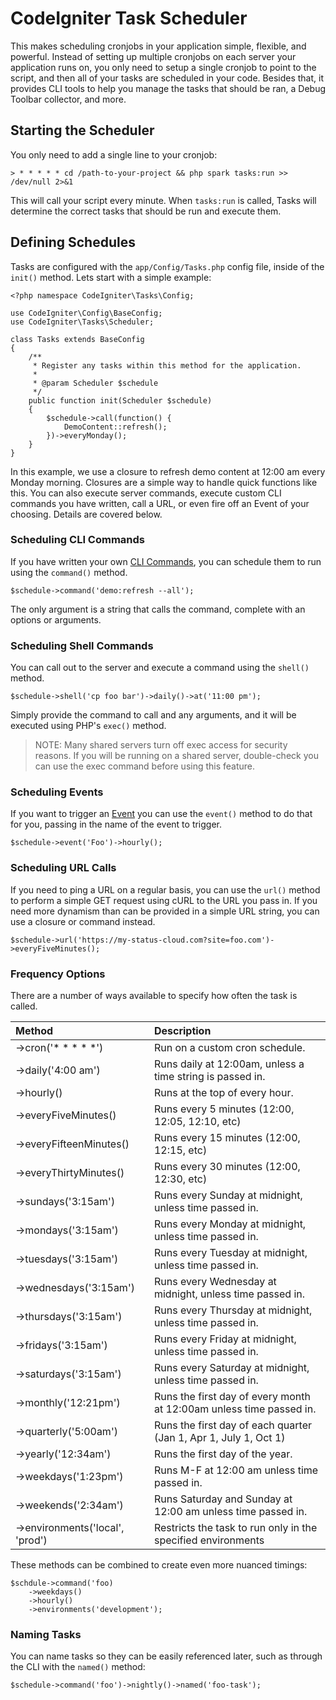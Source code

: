 # CodeIgniter Task Scheduler

This makes scheduling cronjobs in your application simple, flexible, and powerful. Instead of setting up 
multiple cronjobs on each server your application runs on, you only need to setup a single cronjob to 
point to the script, and then all of your tasks are scheduled in your code. Besides that, it provides 
CLI tools to help you manage the tasks that should be ran, a Debug Toolbar collector, and more. 

## Starting the Scheduler

You only need to add a single line to your cronjob: 

    > * * * * * cd /path-to-your-project && php spark tasks:run >> /dev/null 2>&1
    
This will call your script every minute. When `tasks:run` is called, Tasks will determine the
correct tasks that should be run and execute them. 

## Defining Schedules

Tasks are configured with the `app/Config/Tasks.php` config file, inside of the `init()` method.
Lets start with a simple example: 

```
<?php namespace CodeIgniter\Tasks\Config;

use CodeIgniter\Config\BaseConfig;
use CodeIgniter\Tasks\Scheduler;

class Tasks extends BaseConfig
{
    /**
     * Register any tasks within this method for the application.
     *
     * @param Scheduler $schedule
     */
    public function init(Scheduler $schedule)
    {
        $schedule->call(function() { 
            DemoContent::refresh();
        })->everyMonday();
    }
}
```

In this example, we use a closure to refresh demo content at 12:00 am every Monday morning. Closures are 
a simple way to handle quick functions like this. You can also execute server commands, execute custom
CLI commands you have written, call a URL, or even fire off an Event of your choosing. Details are covered 
below.

### Scheduling CLI Commands

If you have written your own [CLI Commands](https://codeigniter.com/user_guide/cli/cli_commands.html), you 
can schedule them to run using the `command()` method.

```
$schedule->command('demo:refresh --all');
```  

The only argument is a string that calls the command, complete with an options or arguments. 

### Scheduling Shell Commands

You can call out to the server and execute a command using the `shell()` method.

```
$schedule->shell('cp foo bar')->daily()->at('11:00 pm');
``` 

Simply provide the command to call and any arguments, and it will be executed using PHP's `exec()` method. 

> NOTE: Many shared servers turn off exec access for security reasons. If you will be running
> on a shared server, double-check you can use the exec command before using this feature.

### Scheduling Events

If you want to trigger an [Event](https://codeigniter.com/user_guide/extending/events.html) you can 
use the `event()` method to do that for you, passing in the name of the event to trigger.

```
$schedule->event('Foo')->hourly();
```

### Scheduling URL Calls

If you need to ping a URL on a regular basis, you can use the `url()` method to perform a simple
GET request using cURL to the URL you pass in. If you need more dynamism than can be provided in 
a simple URL string, you can use a closure or command instead.

```
$schedule->url('https://my-status-cloud.com?site=foo.com')->everyFiveMinutes();
```

### Frequency Options

There are a number of ways available to specify how often the task is called.


| Method                        | Description                                                           |
|:------------------------------|:----------------------------------------------------------------------|
| ->cron('* * * * *')           | Run on a custom cron schedule.                                        |
| ->daily('4:00 am')            | Runs daily at 12:00am, unless a time string is passed in.             |    
| ->hourly()                    | Runs at the top of every hour.                                        |
| ->everyFiveMinutes()          | Runs every 5 minutes (12:00, 12:05, 12:10, etc)                       |
| ->everyFifteenMinutes()       | Runs every 15 minutes (12:00, 12:15, etc)                             |
| ->everyThirtyMinutes()        | Runs every 30 minutes (12:00, 12:30, etc)                             |
| ->sundays('3:15am')           | Runs every Sunday at midnight, unless time passed in.                 |
| ->mondays('3:15am')           | Runs every Monday at midnight, unless time passed in.                 |
| ->tuesdays('3:15am')          | Runs every Tuesday at midnight, unless time passed in.                |
| ->wednesdays('3:15am')        | Runs every Wednesday at midnight, unless time passed in.              |
| ->thursdays('3:15am')         | Runs every Thursday at midnight, unless time passed in.               |
| ->fridays('3:15am')           | Runs every Friday at midnight, unless time passed in.                 |
| ->saturdays('3:15am')         | Runs every Saturday at midnight, unless time passed in.               |
| ->monthly('12:21pm')          | Runs the first day of every month at 12:00am unless time passed in.   |
| ->quarterly('5:00am')         | Runs the first day of each quarter (Jan 1, Apr 1, July 1, Oct 1)      |
| ->yearly('12:34am')           | Runs the first day of the year.                                       |
| ->weekdays('1:23pm')          | Runs M-F at 12:00 am unless time passed in.                           |
| ->weekends('2:34am')          | Runs Saturday and Sunday at 12:00 am unless time passed in.           |
| ->environments('local', 'prod')   | Restricts the task to run only in the specified environments      |

These methods can be combined to create even more nuanced timings: 

```
$schdule->command('foo)
    ->weekdays()
    ->hourly()
    ->environments('development');
```

### Naming Tasks

You can name tasks so they can be easily referenced later, such as through the CLI with the `named()` method:

```
$schedule->command('foo')->nightly()->named('foo-task');
```
